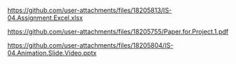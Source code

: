 https://github.com/user-attachments/files/18205813/IS-04.Assignment.Excel.xlsx

https://github.com/user-attachments/files/18205755/Paper.for.Project.1.pdf

https://github.com/user-attachments/files/18205804/IS-04.Animation.Slide.Video.pptx


